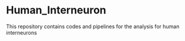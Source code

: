 # Human_Interneuron
This repository contains codes and pipelines for the analysis for human interneurons
